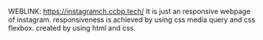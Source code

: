 WEBLINK: https://instagramch.ccbp.tech/
It is just an responsive webpage of instagram.
responsiveness is achieved by using css media query and css flexbox.
created by using html and css.
